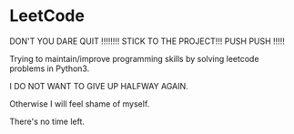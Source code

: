 # LeetCode
DON'T YOU DARE QUIT !!!!!!!! STICK TO THE PROJECT!!! PUSH PUSH !!!!!

Trying to maintain/improve programming skills by solving leetcode problems in Python3.

I DO NOT WANT TO GIVE UP HALFWAY AGAIN.

Otherwise I will feel shame of myself.

There's no time left.
